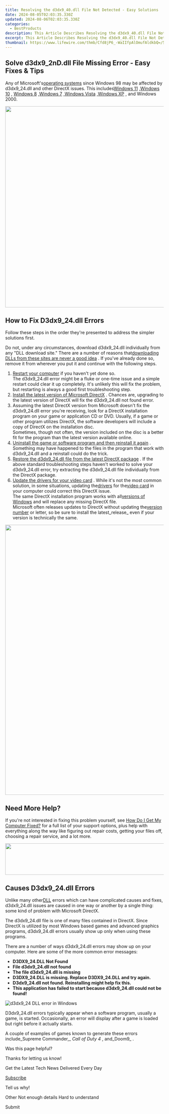 ```yaml
---
title: Resolving the d3dx9_40.dll File Not Detected - Easy Solutions
date: 2024-08-05T02:03:35.330Z
updated: 2024-08-06T02:03:35.330Z
categories:
  - BestProducts
description: This Article Describes Resolving the d3dx9_40.dll File Not Detected - Easy Solutions
excerpt: This Article Describes Resolving the d3dx9_40.dll File Not Detected - Easy Solutions
thumbnail: https://www.lifewire.com/thmb/Cfd8jP6_-WaIIfpAlOmufAldkbQ=/540x405/filters:no_upscale():max_bytes(150000):strip_icc():format(webp)/d3dx9_40-dll-error-message-b05a6ccf5c374ee1b5dbc70948c431d3.png
---
```


## Solve d3dx9_2nD.dll File Missing Error - Easy Fixes & Tips
 Any of Microsoft's[operating systems](https://www.lifewire.com/operating-systems-2625912) since Windows 98 may be affected by d3dx9\_24.dll and other DirectX issues. This includes[Windows 11](https://www.lifewire.com/windows-11-5188930) ,[Windows 10](https://www.lifewire.com/windows-10-2626217) , [Windows 8](https://www.lifewire.com/windows-8-2626235) ,[Windows 7](https://www.lifewire.com/windows-7-2626265) ,[Windows Vista](https://www.lifewire.com/windows-vista-2626311) ,[Windows XP](https://www.lifewire.com/windows-xp-2626354) , and Windows 2000.  

<!-- affiliate ads begin -->
<a href="https://ephamedtechinc.pxf.io/c/5597632/2097467/26400?prodsku=B700" target="_top" id="2097467"><img src="//a.impactradius-go.com/display-ad/26400-2097467" border="0" alt="" width="640" height="640"/></a><img height="0" width="0" src="https://imp.pxf.io/i/5597632/2097467/26400" style="position:absolute;visibility:hidden;" border="0" />
<!-- affiliate ads end -->
## How to Fix D3dx9\_24.dll Errors

 Follow these steps in the order they're presented to address the simpler solutions first.

 Do not, under any circumstances, download d3dx9\_24.dll individually from any "DLL download site." There are a number of reasons that[downloading DLLs from these sites are never a good idea](https://www.lifewire.com/important-reasons-not-to-download-dll-files-2624455) . If you've already done so, remove it from wherever you put it and continue with the following steps.

1. [Restart your computer](https://www.lifewire.com/how-to-reboot-a-computer-2624568) if you haven't yet done so.  
 The d3dx9\_24.dll error might be a fluke or one-time issue and a simple restart could clear it up completely. It's unlikely this will fix the problem, but restarting is always a good first troubleshooting step.
2. [Install the latest version of Microsoft DirectX](https://www.lifewire.com/how-to-download-install-directx-2624489) . Chances are, upgrading to the latest version of DirectX will fix the d3dx9\_24.dll not found error.
3. Assuming the latest DirectX version from Microsoft doesn't fix the d3dx9\_24.dll error you're receiving, look for a DirectX installation program on your game or application CD or DVD. Usually, if a game or other program utilizes DirectX, the software developers will include a copy of DirectX on the installation disc.  
 Sometimes, though not often, the version included on the disc is a better fit for the program than the latest version available online.
4. [Uninstall the game or software program and then reinstall it again](https://www.lifewire.com/what-is-the-proper-way-to-reinstall-a-software-program-2624478) . Something may have happened to the files in the program that work with d3dx9\_24.dll and a reinstall could do the trick.
5. [Restore the d3dx9_24.dll file from the latest DirectX package](https://www.lifewire.com/how-to-restore-a-missing-directx-dll-file-2624516) . If the above standard troubleshooting steps haven't worked to solve your d3dx9\_24.dll error, try extracting the d3dx9\_24.dll file individually from the DirectX package.
6. [Update the drivers for your video card](https://www.lifewire.com/how-to-update-drivers-in-windows-2619214) . While it's not the most common solution, in some situations, updating the[drivers](https://www.lifewire.com/what-is-a-device-driver-2625796) for the[video card](https://www.lifewire.com/what-is-a-video-card-2618161) in your computer could correct this DirectX issue.  
 The same DirectX installation program works with all[versions of Windows](https://www.lifewire.com/what-version-of-windows-do-i-have-2624927) and will replace any missing DirectX file.  
 Microsoft often releases updates to DirectX without updating the[version number](https://www.lifewire.com/version-number-2626043) or letter, so be sure to install the latest_release_ even if your version is technically the same.

<!-- affiliate ads begin -->
<a href="https://propmoneyinc.pxf.io/c/5597632/1803115/14559" target="_top" id="1803115"><img src="//a.impactradius-go.com/display-ad/14559-1803115" border="0" alt="" width="859" height="859"/></a><img height="0" width="0" src="https://imp.pxf.io/i/5597632/1803115/14559" style="position:absolute;visibility:hidden;" border="0" />
<!-- affiliate ads end -->
## Need More Help?

 If you're not interested in fixing this problem yourself, see [How Do I Get My Computer Fixed?](https://www.lifewire.com/how-do-i-get-my-computer-fixed-2625167) for a full list of your support options, plus help with everything along the way like figuring out repair costs, getting your files off, choosing a repair service, and a lot more.

<!-- affiliate ads begin -->
<a href="https://imp.i110150.net/c/5597632/924299/11305" target="_top" id="924299"><img src="//a.impactradius-go.com/display-ad/11305-924299" border="0" alt="" width="520" height="100"/></a>
<!-- affiliate ads end -->
## Causes D3dx9\_24.dll Errors

 Unlike many other[DLL](https://www.lifewire.com/what-is-a-dll-file-2625852) errors which can have complicated causes and fixes, d3dx9\_24.dll issues are caused in one way or another by a single thing: some kind of problem with Microsoft DirectX.

 The d3dx9\_24.dll file is one of many files contained in DirectX. Since DirectX is utilized by most Windows based games and advanced graphics programs, d3dx9\_24.dll errors usually show up only when using these programs.

 There are a number of ways d3dx9\_24.dll errors may show up on your computer. Here are some of the more common error messages:

* **D3DX9\_24.DLL Not Found**
* **File d3dx9\_24.dll not found**
* **The file d3dx9\_24.dll is missing**
* **D3DX9\_24.DLL is missing. Replace D3DX9\_24.DLL and try again.**
* **D3dx9\_24.dll not found. Reinstalling might help fix this.**
* **This application has failed to start because d3dx9\_24.dll could not be found!**

<!-- affiliate ads begin -->

<!-- affiliate ads end -->
![d3dx9_24 DLL error in Windows](https://www.lifewire.com/thmb/UCN8-oEEq1fIU85duf1gVxB4eyI=/1500x0/filters:no_upscale():max_bytes(150000):strip_icc():format(webp)/d3dx9_24-dll-error-message-a72e26e96946429abb7c821f2763b399.png)

 D3dx9\_24.dll errors typically appear when a software program, usually a game, is started. Occasionally, an error will display after a game is loaded but right before it actually starts.

 A couple of examples of games known to generate these errors include_Supreme Commander,_ _Call of Duty 4_ , and_Doom9_ .

Was this page helpful?

Thanks for letting us know!

 Get the Latest Tech News Delivered Every Day

[Subscribe](https://www.lifewire.com/#)

Tell us why!

 Other  Not enough details  Hard to understand

 Submit

<ins class="adsbygoogle"
     style="display:block"
     data-ad-format="autorelaxed"
     data-ad-client="ca-pub-7571918770474297"
     data-ad-slot="1223367746"></ins>



<ins class="adsbygoogle"
     style="display:block"
     data-ad-client="ca-pub-7571918770474297"
     data-ad-slot="8358498916"
     data-ad-format="auto"
     data-full-width-responsive="true"></ins>

